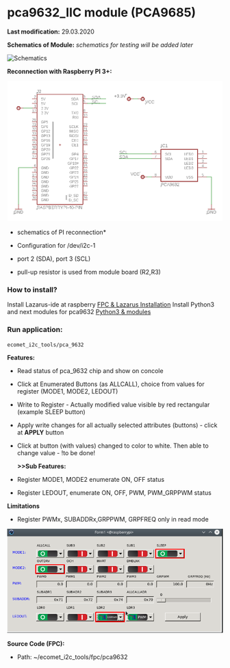 # pca9632_IIC module (PCA9685)

**Last modification:** 29.03.2020

**Schematics of Module:**
*schematics for testing will be added later*

![Schematics](Schematics.PNG)

**Reconnection with Raspberry PI 3+:**

![Interface to PI](pca9632_schema.PNG)
* schematics of PI reconnection*

* Configuration for /dev/i2c-1
* port 2 (SDA), port 3 (SCL)
* pull-up resistor is used from module board (R2,R3)

### How to install? ###

Install Lazarus-ide at raspberry [FPC & Lazarus Installation](../lazarus.md)
Install Python3 and next modules for pca9632 [Python3 & modules](../../i2c_pkg/pca9632_pkg/pca_9632_python_IIC.md)

### Run application: ###
```console
ecomet_i2c_tools/pca_9632
```

**Features:**

*  Read status of pca_9632 chip and show on concole
*  Click at Enumerated Buttons (as ALLCALL), choice from values for register (MODE1, MODE2, LEDOUT)
*  Write to Register - Actually modified value visible by red rectangular (example SLEEP button) 
*  Apply write changes for all actually selected attributes (buttons) - click at **APPLY** button
*  Click at button (with values) changed to color to white. Then able to change value - !to be done!

   **>>Sub Features:**

* Register MODE1, MODE2 enumerate ON, OFF status
* Register LEDOUT, enumerate ON, OFF, PWM, PWM_GRPPWM status

**Limitations**
 
* Register PWMx, SUBADDRx,GRPPWM, GRPFREQ only in read mode

![console](pca6532_console.png  "Console")

**Source Code (FPC):**
* Path: ~/ecomet_i2c_tools/fpc/pca9632
